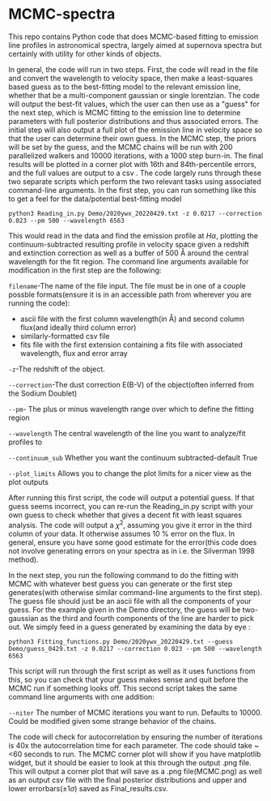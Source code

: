 # MCMC-spectra
This repo contains Python code that does MCMC-based fitting to emission line profiles in astronomical spectra, largely aimed at supernova spectra but certainly with utility for other kinds of objects.

In general, the code will run in two steps. First, the code will read in the file and convert the wavelength to velocity space, then make a least-squares based guess as to the best-fitting model to the relevant emission line, whether that be a multi-component gaussian or single lorentzian. The code will output the best-fit values, which the user can then use as a "guess" for the next step, which is MCMC fitting to the emission line to determine parameters with full posterior distributions and thus associated errors. The initial step will also output a full plot of the emission line in velocity space so that the user can determine their own guess. In the MCMC step, the priors will be set by the guess, and the MCMC chains will be run with 200 parallelized walkers and 10000 iterations, with a 1000 step burn-in. The final results will be plotted in a corner plot with 16th and 84th-percentile errors, and the full values are output to a csv .
The code largely runs through these two separate scripts which perform the two relevant tasks using associated command-line arguments.
In the first step, you can run something like this to get a feel for the data/potential best-fitting model

```
python3 Reading_in.py Demo/2020ywx_20220429.txt -z 0.0217 --correction 0.023 --pm 500 --wavelength 6563
```
This would read in the data and find the emission profile at $H \alpha$, plotting the continuum-subtracted resulting profile in velocity space given a redshift and extinction correction as well as a buffer of 500 Å around the central wavelength for the fit region.
The command line arguments available for modification in the first step are the following:

```filename```-The name of the file input. The file must be in one of a couple possble formats(ensure it is in an accessible path from wherever you are running the code):
* ascii file with the first column wavelength(in Å) and second column flux(and ideally third column error)
* similarly-formatted csv file
* fits file with the first extension containing a fits file with associated wavelength, flux and error array

 ```-z```-The redshift of the object.
 
 ```--correction```-The dust correction E(B-V) of the object(often inferred from the Sodium Doublet)
 
 ```--pm```- The plus or minus wavelength range over which to define the fitting region
 
 ```--wavelength``` The central wavelength of the line you want to analyze/fit profiles to
 
 ```--continuum_sub``` Whether you want the continuum subtracted-default True

  ```--plot_limits``` Allows you to change the plot limits for a nicer view as the plot outputs

After running this first script, the code will output a potential guess. If that guess seems incorrect, you can re-run the Reading_in.py script with your own guess to check whether that gives a decent fit with least squares analysis. The code will output a $\chi^2$, assuming you give it error in the third column of your data. It otherwise assumes 10 % error on the flux. In general, ensure you have some good estimate for the error(this code does not involve generating errors on your spectra as in i.e. the Silverman 1998 method).

In the next step, you run the following command to do the fitting with MCMC with whatever best guess you can generate or the first step generates(with otherwise similar command-line arguments to the first step). The guess file should just be an ascii file with all the components of your guess. For the example given in the Demo directory, the guess will be two-gaussian as the third and fourth components of the line are harder to pick out. We simply feed in a guess generated by examining the data by eye :
```
python3 Fitting_functions.py Demo/2020ywx_20220429.txt --guess Demo/guess_0429.txt -z 0.0217 --correction 0.023 --pm 500 --wavelength 6563
```
This script will run through the first script as well as it uses functions from this, so you can check that your guess makes sense and quit before the MCMC run if something looks off. This second script takes the same command line arguments with one addition: 

 ```--niter``` The number of MCMC iterations you want to run. Defaults to 10000. Could be modified given some strange behavior of the chains.

The code will check for autocorrelation by ensuring the number of iterations is 40x the autocorrelation time for each parameter. The code should take ~ <60 seconds to run. The MCMC corner plot will show if you have matplotlib widget, but it should be easier to look at this through the output .png file.
This will output a corner plot that will save as a .png file(MCMC.png) as well as an output csv file with the final posterior distributions and upper and lower errorbars($\pm 1 \sigma$) saved as Final_results.csv. 
